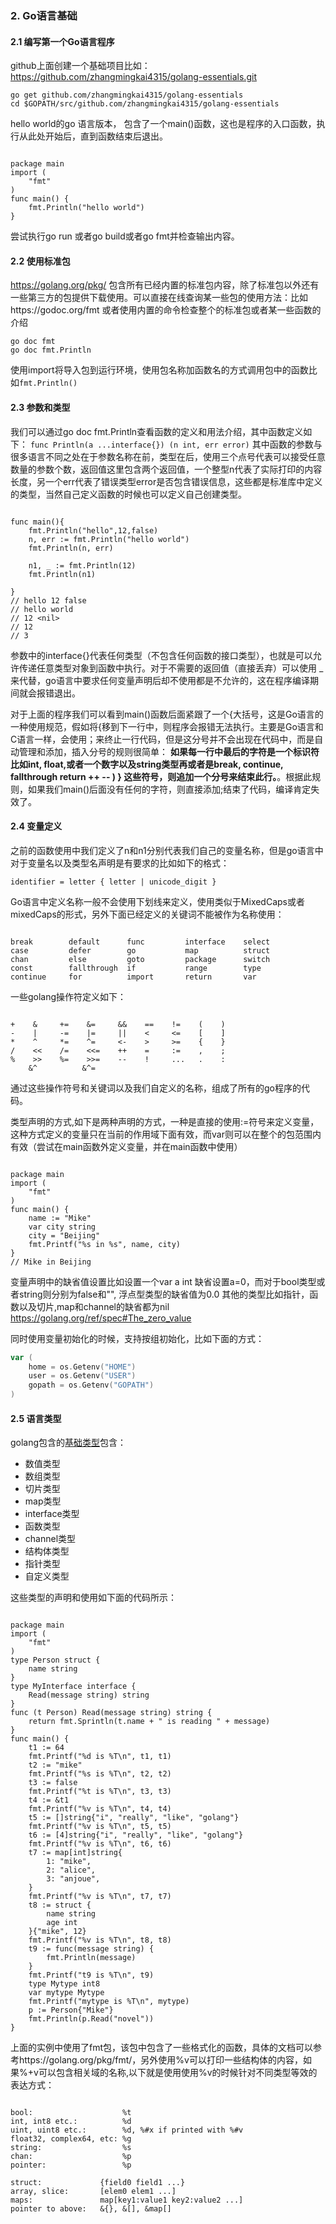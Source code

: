
### 2. Go语言基础

#### 2.1 编写第一个Go语言程序

github上面创建一个基础项目比如：
https://github.com/zhangmingkai4315/golang-essentials.git

```shell
go get github.com/zhangmingkai4315/golang-essentials
cd $GOPATH/src/github.com/zhangmingkai4315/golang-essentials
```
hello world的go 语言版本， 包含了一个main()函数，这也是程序的入口函数，执行从此处开始后，直到函数结束后退出。

```golang

package main
import (
    "fmt"
)
func main() {
    fmt.Println("hello world")
}

```

尝试执行go run 或者go build或者go fmt并检查输出内容。


#### 2.2 使用标准包

https://golang.org/pkg/ 包含所有已经内置的标准包内容，除了标准包以外还有一些第三方的包提供下载使用。可以直接在线查询某一些包的使用方法：比如https://godoc.org/fmt
或者使用内置的命令检查整个的标准包或者某一些函数的介绍

```
go doc fmt
go doc fmt.Println
```

使用import将导入包到运行环境，使用包名称加函数名的方式调用包中的函数比如```fmt.Println()```

#### 2.3 参数和类型

我们可以通过go doc fmt.Println查看函数的定义和用法介绍，其中函数定义如下：
```func Println(a ...interface{}) (n int, err error)``` 其中函数的参数与很多语言不同之处在于参数名称在前，类型在后，使用三个点号代表可以接受任意数量的参数个数，返回值这里包含两个返回值，一个整型n代表了实际打印的内容长度，另一个err代表了错误类型error是否包含错误信息，这些都是标准库中定义的类型，当然自己定义函数的时候也可以定义自己创建类型。


```golang

func main(){
    fmt.Println("hello",12,false)
    n, err := fmt.Println("hello world")
    fmt.Println(n, err)

    n1, _ := fmt.Println(12)
    fmt.Println(n1)

}
// hello 12 false
// hello world
// 12 <nil>
// 12
// 3
```

参数中的interface{}代表任何类型（不包含任何函数的接口类型），也就是可以允许传递任意类型对象到函数中执行。对于不需要的返回值（直接丢弃）可以使用 _ 来代替，go语言中要求任何变量声明后却不使用都是不允许的，这在程序编译期间就会报错退出。

对于上面的程序我们可以看到main()函数后面紧跟了一个{大括号，这是Go语言的一种使用规范，假如将{移到下一行中，则程序会报错无法执行。主要是Go语言和C语言一样，会使用；来终止一行代码，但是这分号并不会出现在代码中，而是自动管理和添加，插入分号的规则很简单：
**如果每一行中最后的字符是一个标识符比如int, float,或者一个数字以及string类型再或者是break, continue, fallthrough return ++ -- ) } 这些符号，则追加一个分号来结束此行。**。根据此规则，如果我们main()后面没有任何的字符，则直接添加;结束了代码，编译肯定失效了。

 
 #### 2.4 变量定义
 
 之前的函数使用中我们定义了n和n1分别代表我们自己的变量名称，但是go语言中对于变量名以及类型名声明是有要求的比如如下的格式：
 
 ```
identifier = letter { letter | unicode_digit } 
 ```

 
 Go语言中定义名称一般不会使用下划线来定义，使用类似于MixedCaps或者mixedCaps的形式，另外下面已经定义的关键词不能被作为名称使用：
 
 ```

break        default      func         interface    select
case         defer        go           map          struct
chan         else         goto         package      switch
const        fallthrough  if           range        type
continue     for          import       return       var
 ```
 
 一些golang操作符定义如下：
 
 ```
 
+    &     +=    &=     &&    ==    !=    (    )
-    |     -=    |=     ||    <     <=    [    ]
*    ^     *=    ^=     <-    >     >=    {    }
/    <<    /=    <<=    ++    =     :=    ,    ;
%    >>    %=    >>=    --    !     ...   .    :
     &^          &^=
 ```
 
通过这些操作符号和关键词以及我们自定义的名称，组成了所有的go程序的代码。

类型声明的方式,如下是两种声明的方式，一种是直接的使用:=符号来定义变量，这种方式定义的变量只在当前的作用域下面有效，而var则可以在整个的包范围内有效（尝试在main函数外定义变量，并在main函数中使用）

```golang

package main
import (
    "fmt"
)
func main() {
    name := "Mike"
    var city string
    city = "Beijing"
    fmt.Printf("%s in %s", name, city)
}
// Mike in Beijing

```

变量声明中的缺省值设置比如设置一个var a int 缺省设置a=0，而对于bool类型或者string则分别为false和"", 浮点型类型的缺省值为0.0
其他的类型比如指针，函数以及切片,map和channel的缺省都为nil
https://golang.org/ref/spec#The_zero_value

同时使用变量初始化的时候，支持按组初始化，比如下面的方式：
```go
var (
    home = os.Getenv("HOME")
    user = os.Getenv("USER")
    gopath = os.Getenv("GOPATH")
)
```

#### 2.5 语言类型


golang包含的[基础类型](https://golang.org/ref/spec#Types)包含：
- 数值类型  
- 数组类型
- 切片类型
- map类型
- interface类型
- 函数类型
- channel类型
- 结构体类型
- 指针类型
- 自定义类型

这些类型的声明和使用如下面的代码所示：

```golang

package main
import (
    "fmt"
)
type Person struct {
    name string
}
type MyInterface interface {
    Read(message string) string
}
func (t Person) Read(message string) string {
    return fmt.Sprintln(t.name + " is reading " + message)
}
func main() {
    t1 := 64
    fmt.Printf("%d is %T\n", t1, t1)
    t2 := "mike"
    fmt.Printf("%s is %T\n", t2, t2)
    t3 := false
    fmt.Printf("%t is %T\n", t3, t3)
    t4 := &t1
    fmt.Printf("%v is %T\n", t4, t4)
    t5 := []string{"i", "really", "like", "golang"}
    fmt.Printf("%v is %T\n", t5, t5)
    t6 := [4]string{"i", "really", "like", "golang"}
    fmt.Printf("%v is %T\n", t6, t6)
    t7 := map[int]string{
        1: "mike",
        2: "alice",
        3: "anjoue",
    }
    fmt.Printf("%v is %T\n", t7, t7)
    t8 := struct {
        name string
        age int
    }{"mike", 12}
    fmt.Printf("%v is %T\n", t8, t8)
    t9 := func(message string) {
        fmt.Println(message)
    }
    fmt.Printf("t9 is %T\n", t9)
    type Mytype int8
    var mytype Mytype
    fmt.Printf("mytype is %T\n", mytype)
    p := Person{"Mike"}
    fmt.Println(p.Read("novel"))
}

```

上面的实例中使用了fmt包，该包中包含了一些格式化的函数，具体的文档可以参考https://golang.org/pkg/fmt/，另外使用%v可以打印一些结构体的内容，如果%+v可以包含相关域的名称,以下就是使用使用%v的时候针对不同类型等效的表达方式：

```

bool:                    %t
int, int8 etc.:          %d
uint, uint8 etc.:        %d, %#x if printed with %#v
float32, complex64, etc: %g
string:                  %s
chan:                    %p
pointer:                 %p

struct:             {field0 field1 ...}
array, slice:       [elem0 elem1 ...]
maps:               map[key1:value1 key2:value2 ...]
pointer to above:   &{}, &[], &map[]

```

